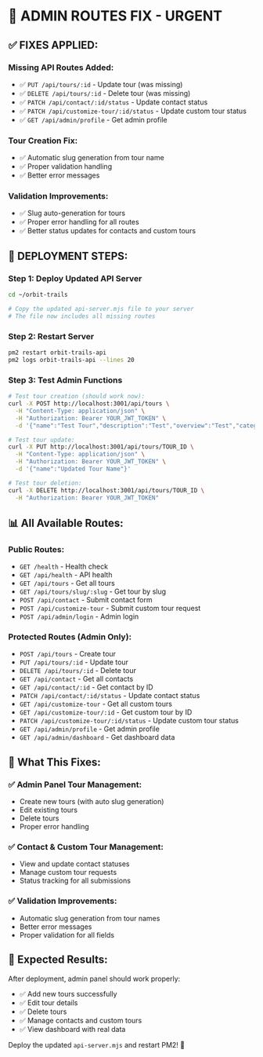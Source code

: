 # 🎯 ADMIN ROUTES FIX - URGENT

## ✅ FIXES APPLIED:

### Missing API Routes Added:
- ✅ `PUT /api/tours/:id` - Update tour (was missing)
- ✅ `DELETE /api/tours/:id` - Delete tour (was missing)  
- ✅ `PATCH /api/contact/:id/status` - Update contact status
- ✅ `PATCH /api/customize-tour/:id/status` - Update custom tour status
- ✅ `GET /api/admin/profile` - Get admin profile

### Tour Creation Fix:
- ✅ Automatic slug generation from tour name
- ✅ Proper validation handling
- ✅ Better error messages

### Validation Improvements:
- ✅ Slug auto-generation for tours
- ✅ Proper error handling for all routes
- ✅ Better status updates for contacts and custom tours

## 🚀 DEPLOYMENT STEPS:

### Step 1: Deploy Updated API Server
```bash
cd ~/orbit-trails

# Copy the updated api-server.mjs file to your server
# The file now includes all missing routes
```

### Step 2: Restart Server
```bash
pm2 restart orbit-trails-api
pm2 logs orbit-trails-api --lines 20
```

### Step 3: Test Admin Functions
```bash
# Test tour creation (should work now):
curl -X POST http://localhost:3001/api/tours \
  -H "Content-Type: application/json" \
  -H "Authorization: Bearer YOUR_JWT_TOKEN" \
  -d '{"name":"Test Tour","description":"Test","overview":"Test","category":"Golden Triangle","duration":"5 days"}'

# Test tour update:
curl -X PUT http://localhost:3001/api/tours/TOUR_ID \
  -H "Content-Type: application/json" \
  -H "Authorization: Bearer YOUR_JWT_TOKEN" \
  -d '{"name":"Updated Tour Name"}'

# Test tour deletion:
curl -X DELETE http://localhost:3001/api/tours/TOUR_ID \
  -H "Authorization: Bearer YOUR_JWT_TOKEN"
```

## 📊 All Available Routes:

### Public Routes:
- `GET /health` - Health check
- `GET /api/health` - API health  
- `GET /api/tours` - Get all tours
- `GET /api/tours/slug/:slug` - Get tour by slug
- `POST /api/contact` - Submit contact form
- `POST /api/customize-tour` - Submit custom tour request
- `POST /api/admin/login` - Admin login

### Protected Routes (Admin Only):
- `POST /api/tours` - Create tour
- `PUT /api/tours/:id` - Update tour
- `DELETE /api/tours/:id` - Delete tour
- `GET /api/contact` - Get all contacts
- `GET /api/contact/:id` - Get contact by ID
- `PATCH /api/contact/:id/status` - Update contact status
- `GET /api/customize-tour` - Get all custom tours
- `GET /api/customize-tour/:id` - Get custom tour by ID
- `PATCH /api/customize-tour/:id/status` - Update custom tour status
- `GET /api/admin/profile` - Get admin profile
- `GET /api/admin/dashboard` - Get dashboard data

## 🔧 What This Fixes:

### ✅ Admin Panel Tour Management:
- Create new tours (with auto slug generation)
- Edit existing tours 
- Delete tours
- Proper error handling

### ✅ Contact & Custom Tour Management:
- View and update contact statuses
- Manage custom tour requests
- Status tracking for all submissions

### ✅ Validation Improvements:
- Automatic slug generation from tour names
- Better error messages
- Proper validation for all fields

## 📝 Expected Results:

After deployment, admin panel should work properly:
- ✅ Add new tours successfully
- ✅ Edit tour details
- ✅ Delete tours
- ✅ Manage contacts and custom tours
- ✅ View dashboard with real data

Deploy the updated `api-server.mjs` and restart PM2! 🎉
